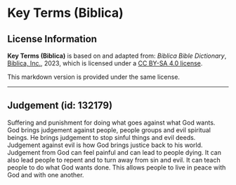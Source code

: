 # Key Terms (Biblica)

## License Information

**Key Terms (Biblica)** is based on and adapted from: _Biblica Bible Dictionary_, [Biblica, Inc.](https://www.biblica.com/), 2023, which is licensed under a [CC BY-SA 4.0 license](https://creativecommons.org/licenses/by-sa/4.0/legalcode.en).

This markdown version is provided under the same license.



--------------------------------

## Judgement (id: 132179)

Suffering and punishment for doing what goes against what God wants. God brings judgement against people, people groups and evil spiritual beings. He brings judgement to stop sinful things and evil deeds. Judgement against evil is how God brings justice back to his world. Judgement from God can feel painful and can lead to people dying. It can also lead people to repent and to turn away from sin and evil. It can teach people to do what God wants done. This allows people to live in peace with God and with one another.


